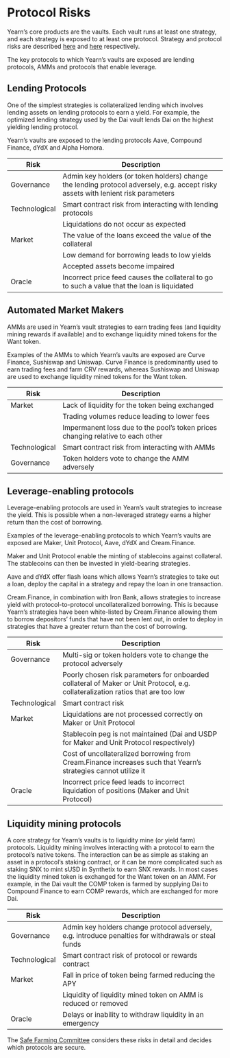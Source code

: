 # Protocol Risks

Yearn’s core products are the vaults. Each vault runs at least one strategy, and each strategy is exposed to at least one protocol. Strategy and protocol risks are described [here](https://docs.yearn.fi/resources/risks/strategy-risks) and [here](https://docs.yearn.fi/resources/risks/protocol-risks) respectively.

The key protocols to which Yearn’s vaults are exposed are lending protocols, AMMs and protocols that enable leverage.

## Lending Protocols

One of the simplest strategies is collateralized lending which involves lending assets on lending protocols to earn a yield. For example, the optimized lending strategy used by the Dai vault lends Dai on the highest yielding lending protocol.

Yearn’s vaults are exposed to the lending protocols Aave, Compound Finance, dYdX and Alpha Homora.

|Risk|Description|
|----|-----------|
|Governance|Admin key holders (or token holders) change the lending protocol adversely, e.g. accept risky assets with lenient risk parameters|
|Technological|Smart contract risk from interacting with lending protocols|
||Liquidations do not occur as expected|
|Market|The value of the loans exceed the value of the collateral|
||Low demand for borrowing leads to low yields|
||Accepted assets become impaired|
|Oracle|Incorrect price feed causes the collateral to go to such a value that the loan is liquidated|

## Automated Market Makers

AMMs are used in Yearn’s vault strategies to earn trading fees (and liquidity mining rewards if available) and to exchange liquidity mined tokens for the Want token.

Examples of the AMMs to which Yearn’s vaults are exposed are Curve Finance, Sushiswap and Uniswap. Curve Finance is predominantly used to earn trading fees and farm CRV rewards, whereas Sushiswap and Uniswap are used to exchange liquidity mined tokens for the Want token.


|Risk|Description|
|----|-----------|
|Market|Lack of liquidity for the token being exchanged|
||Trading volumes reduce leading to lower fees|
||Impermanent loss due to the pool’s token prices changing relative to each other|
|Technological|Smart contract risk from interacting with AMMs|
|Governance|Token holders vote to change the AMM adversely|

## Leverage-enabling protocols

Leverage-enabling protocols are used in Yearn’s vault strategies to increase the yield. This is possible when a non-leveraged strategy earns a higher return than the cost of borrowing.

Examples of the leverage-enabling protocols to which Yearn’s vaults are exposed are Maker, Unit Protocol, Aave, dYdX and Cream.Finance.

Maker and Unit Protocol enable the minting of stablecoins against collateral. The stablecoins can then be invested in yield-bearing strategies.

Aave and dYdX offer flash loans which allows Yearn’s strategies to take out a loan, deploy the capital in a strategy and repay the loan in one transaction.

Cream.Finance, in combination with Iron Bank, allows strategies to increase yield with protocol-to-protocol uncollateralized borrowing. This is because Yearn’s strategies have been white-listed by Cream.Finance allowing them to borrow depositors’ funds that have not been lent out, in order to deploy in strategies that have a greater return than the cost of borrowing.


|Risk|Description|
|----|-----------|
|Governance|Multi-sig or token holders vote to change the protocol adversely|
||Poorly chosen risk parameters for onboarded collateral of Maker or Unit Protocol, e.g. collateralization ratios that are too low|
|Technological|Smart contract risk|
|Market|Liquidations are not processed correctly on Maker or Unit Protocol|
||Stablecoin peg is not maintained (Dai and USDP for Maker and Unit Protocol respectively)|
||Cost of uncollateralized borrowing from Cream.Finance increases such that Yearn’s strategies cannot utilize it|
|Oracle|Incorrect price feed leads to incorrect liquidation of positions  (Maker and Unit Protocol)|

## Liquidity mining protocols


A core strategy for Yearn’s vaults is to liquidity mine (or yield farm) protocols.
Liquidity mining involves interacting with a protocol to earn the protocol’s native tokens. The interaction can be as simple as staking an asset in a protocol’s staking contract, or it can be more complicated such as staking SNX to mint sUSD in Synthetix to earn SNX rewards.
In most cases the liquidity mined token is exchanged for the Want token on an AMM. For example, in the Dai vault the COMP token is farmed by supplying Dai to Compound Finance to earn COMP rewards, which are exchanged for more Dai.


|Risk|Description|
|----|-----------|
|Governance|Admin key holders change protocol adversely, e.g. introduce penalties for withdrawals or steal funds|
|Technological|Smart contract risk of protocol or rewards contract|
|Market|Fall in price of token being farmed reducing the APY|
||Liquidity of liquidity mined token on AMM is reduced or removed |
|Oracle|Delays or inability to withdraw liquidity in an emergency|

The [Safe Farming Committee](https://gov.yearn.fi/t/introducing-yearn-safe-farming-committee/10533) considers these risks in detail and decides which protocols are secure.